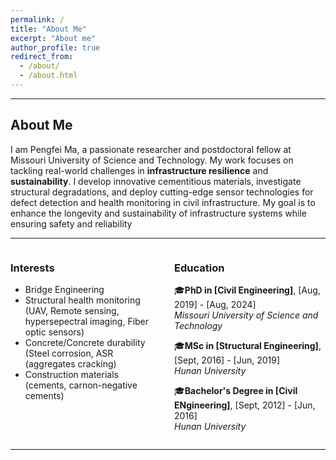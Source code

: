 ```yaml
---
permalink: /
title: "About Me"
excerpt: "About me"
author_profile: true
redirect_from: 
  - /about/
  - /about.html
---
```


---

## About Me
I am Pengfei Ma, a passionate researcher and postdoctoral fellow at Missouri University of Science and Technology. My work focuses on tackling real-world challenges in **infrastructure resilience** and **sustainability**. I develop innovative cementitious materials, investigate structural degradations, and deploy cutting-edge sensor technologies for defect detection and health monitoring in civil infrastructure. My goal is to enhance the longevity and sustainability of infrastructure systems while ensuring safety and reliability

---

<div style="display: flex; justify-content: space-between; gap: 20px;">

<div style="flex: 1;">

### Interests
- Bridge Engineering
- Structural health monitoring (UAV, Remote sensing, hypersepectral imaging, Fiber optic sensors)
- Concrete/Concrete durability (Steel corrosion, ASR (aggregates cracking)
- Construction materials (cements, carnon-negative cements)

</div>

<div style="flex: 1;">

### Education
🎓**PhD in [Civil Engineering]**, [Aug, 2019] - [Aug, 2024]  
  *Missouri University of Science and Technology*

🎓**MSc in [Structural Engineering]**, [Sept, 2016] - [Jun, 2019]  
  *Hunan University*

🎓**Bachelor's Degree in [Civil ENgineering]**, [Sept, 2012] - [Jun, 2016]  
  *Hunan University*

</div>

</div>

---










